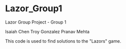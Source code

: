 # Lazor_Group1
Lazor Group Project - Group 1

Isaiah Chen
Troy Gonzalez
Pranav Mehta

This code is used to find solutions to the "Lazors" game.
